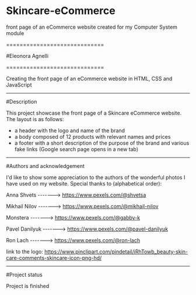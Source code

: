 # Skincare-eCommerce
front page of an eCommerce website created for my Computer System module

=============================

#Eleonora Agnelli

=============================


Creating the front page of an eCommerce website in HTML, CSS and JavaScript

---------------------------------------------------------------------

#Description

This project showcase the front page of a Skincare eCommerce website. 
The layout is as follows:
- a header with the logo and name of the brand
- a body composed of 12 products with relevant names and prices
- a footer with a short description of the purpose of the brand and various fake links (Google search page opens in a new tab)

---------------------------------------------------------------------

#Authors and acknowledgement

I'd like to show some appreciation to the authors of the wonderful photos I have used on my website.
Special thanks to (alphabetical order): 

Anna Shvets        ------->  https://www.pexels.com/@shvetsa

Mikhail Nilov      ------->  https://www.pexels.com/@mikhail-nilov

Monstera           ------->  https://www.pexels.com/@gabby-k

Pavel Danilyuk     ------->  https://www.pexels.com/@pavel-danilyuk

Ron Lach           ------->  https://www.pexels.com/@ron-lach

link to the logo: https://www.pinclipart.com/pindetail/iRhTowb_beauty-skin-care-comments-skincare-icon-png-hd/

---------------------------------------------------------------------

#Project status

Project is finished
